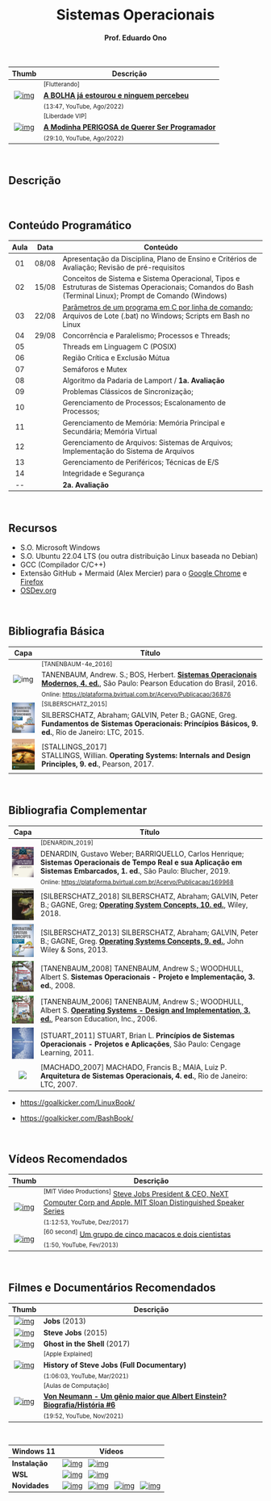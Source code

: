<h1 align="center">Sistemas Operacionais</h1>

<h4 align="center">Prof. Eduardo Ono</h4>

&nbsp;

| Thumb | Descrição |
| :-: | --- |
| [![img](https://img.youtube.com/vi/sAPjd8Y6IM8/default.jpg)](https://www.youtube.com/watch?v=sAPjd8Y6IM8) | <sup>[Flutterando]</sup><br>[__A BOLHA já estourou e ninguem percebeu__](https://www.youtube.com/watch?v=sAPjd8Y6IM8)<br><sub>(13:47, YouTube, Ago/2022)</sub>
| [![img](https://img.youtube.com/vi/_7ky8o7rdWI/default.jpg)](https://www.youtube.com/watch?v=_7ky8o7rdWI) | <sup>[Liberdade VIP]</sup><br>[__A Modinha PERIGOSA de Querer Ser Programador__](https://www.youtube.com/watch?v=_7ky8o7rdWI)<br><sub>(29:10, YouTube, Ago/2022)</sub>

&nbsp;

## Descrição

&nbsp;

## Conteúdo Programático

| Aula | Data | Conteúdo |
| :-:  | :-:  | ---      |
| 01 | 08/08 | Apresentação da Disciplina, Plano de Ensino e Critérios de Avaliação; Revisão de pré-requisitos
| 02 | 15/08 | Conceitos de Sistema e Sistema Operacional, Tipos e Estruturas de Sistemas Operacionais; Comandos do Bash (Terminal Linux); Prompt de Comando (Windows)
| 03 | 22/08 | [Parâmetros de um programa em C por linha de comando]; Arquivos de Lote (.bat) no Windows; Scripts em Bash no Linux
| 04 | 29/08 | Concorrência e Paralelismo; Processos e Threads;
| 05 |  | Threads em Linguagem C (POSIX)
| 06 |  | Região Crítica e Exclusão Mútua
| 07 |  | Semáforos e Mutex
| 08 |  | Algoritmo da Padaria de Lamport / __1a. Avaliação__
| 09 |  | Problemas Clássicos de Sincronização;
| 10 |  | Gerenciamento de Processos; Escalonamento de Processos;
| 11 |  | Gerenciamento de Memória: Memória Principal e Secundária; Memória Virtual
| 12 |  | Gerenciamento de Arquivos: Sistemas de Arquivos; Implementação do Sistema de Arquivos
| 13 |  | Gerenciamento de Periféricos; Técnicas de E/S
| 14 |  | Integridade e Segurança
| -- |  | __2a. Avaliação__

[Parâmetros de um programa em C por linha de comando]: ./conteudo/02-cli/README.md

[01]: https://github.com/eduardo-ono/Sistemas-Operacionais/tree/master/aulas#aula-01
[02]: https://github.com/eduardo-ono/Sistemas-Operacionais/tree/master/aulas#aula-02
[03]: https://github.com/eduardo-ono/Sistemas-Operacionais/tree/master/aulas#aula-03
[04]: https://github.com/eduardo-ono/Sistemas-Operacionais/tree/master/aulas#aula-04
[05]: https://github.com/eduardo-ono/Sistemas-Operacionais/tree/master/aulas#aula-05
[06]: https://github.com/eduardo-ono/Sistemas-Operacionais/tree/master/aulas#aula-06

&nbsp;

## Recursos

* S.O. Microsoft Windows
* S.O. Ubuntu 22.04 LTS (ou outra distribuição Linux baseada no Debian)
* GCC (Compilador C/C++)
* Extensão GitHub + Mermaid (Alex Mercier) para o [Google Chrome](https://chrome.google.com/webstore/detail/github-%20-mermaid/goiiopgdnkogdbjmncgedmgpoajilohe) e [Firefox](https://addons.mozilla.org/pt-BR/firefox/addon/github-mermaid/)
* [OSDev.org](https://wiki.osdev.org/Main_Page)

&nbsp;

## Bibliografia Básica

| Capa | Título |
| :-:  | ---    |
  <img src="https://images-na.ssl-images-amazon.com/images/I/51TeqaTZDwL._SX369_BO1,204,203,200_.jpg" alt="img" width="100px"> | <sup>[<a id="TANENBAUM-4e_2016">TANENBAUM-4e_2016</a>]</sup><br>TANENBAUM, Andrew. S.; BOS, Herbert. [__Sistemas Operacionais Modernos, 4. ed.__](https://archive.org/details/SistemasOperacionaisModernosTanenbaum4Edio/), São Paulo: Pearson Education do Brasil, 2016.<br><sub>Online: https://plataforma.bvirtual.com.br/Acervo/Publicacao/36876</sub>
  <img src="./referencias/capas/silberschatz_2015.jpg" width="100px"> | <sup>[SILBERSCHATZ_2015]</sup><br>SILBERSCHATZ, Abraham; GALVIN, Peter B.; GAGNE, Greg. **Fundamentos de Sistemas Operacionais: Princípios Básicos, 9. ed.**, Rio de Janeiro: LTC, 2015.
  <img src="./referencias/capas/stallings_2017.jpg" width="100px"> | [STALLINGS_2017] <br> STALLINGS, Willian. **Operating Systems: Internals and Design Principles, 9. ed.**, Pearson, 2017.

&nbsp;

## Bibliografia Complementar

| Capa | Título |
| :-: | --- |
| <img src="./referencias/capas/DENARDIN_2019.jpg" width="100px"> | <sup id="DENARDIN_2019">[DENARDIN_2019]</sup><br>DENARDIN, Gustavo Weber; BARRIQUELLO, Carlos Henrique;  __Sistemas Operacionais de Tempo Real e sua Aplicação em Sistemas Embarcados, 1. ed.__, São Paulo: Blucher, 2019.<br><sub>Online: https://plataforma.bvirtual.com.br/Acervo/Publicacao/169968</sub>
| <img src="./referencias/capas/silberschatz_2018.jpg" width="100px"> | [SILBERSCHATZ_2018] SILBERSCHATZ, Abraham; GALVIN, Peter B.; GAGNE, Greg; [__Operating System Concepts, 10. ed.__](https://archive.org/details/silberschatz-operating-system-concepts-10e-2018/), Wiley, 2018.
| <img src="./referencias/capas/silberschatz_2013.jpg" width="100px"> | [SILBERSCHATZ_2013] SILBERSCHATZ, Abraham; GALVIN, Peter B.; GAGNE, Greg. [__Operating Systems Concepts, 9. ed.__](https://archive.org/details/operating-system-concepts/), John Wiley & Sons, 2013.
| <img src="./referencias/capas/tanenbaum_2008.jpg" width="100px"> | [TANENBAUM_2008] TANENBAUM, Andrew S.; WOODHULL, Albert S. __Sistemas Operacionais - Projeto e Implementação, 3. ed.__, 2008.
| <img src="./referencias/capas/tanenbaum_2006.jpg" width="100px"> | [TANENBAUM_2006] TANENBAUM, Andrew S.; WOODHULL, Albert S. [__Operating Systems - Design and Implementation, 3. ed.__](https://archive.org/details/tanenbaum_woodhull_operating-systems-design-implementation-3rd-edition), Pearson Education, Inc., 2006.
| <img src="./referencias/capas/stuart_2010.jpg" width="100px"> | <a id="STUART_2011"></a> [STUART_2011] STUART, Brian L. __Princípios de Sistemas Operacionais - Projetos e Aplicações__, São Paulo: Cengage Learning, 2011.
| <img src="https://images-na.ssl-images-amazon.com/images/I/41jV2a9YjsL._SX379_BO1,204,203,200_.jpg" width="100px"> | [MACHADO_2007] MACHADO, Francis B.; MAIA, Luiz P. __Arquitetura de Sistemas Operacionais, 4. ed.__, Rio de Janeiro: LTC, 2007.

  * https://goalkicker.com/LinuxBook/

  * https://goalkicker.com/BashBook/

&nbsp;

## Vídeos Recomendados

| Thumb | Descrição |
| :-: | --- |
| [![img](https://img.youtube.com/vi/Gk-9Fd2mEnI/default.jpg)](https://youtu.be/Gk-9Fd2mEnI) | <sup>[MIT Video Productions]</sup> [Steve Jobs President & CEO, NeXT Computer Corp and Apple. MIT Sloan Distinguished Speaker Series](https://www.youtube.com/watch?v=Gk-9Fd2mEnI)<br><sub>(1:12:53, YouTube, Dez/2017)</sub>
| [![img](https://img.youtube.com/vi/ZAQtwFpkksw/default.jpg)](https://youtu.be/ZAQtwFpkksw) | <sup>[60 second]</sup> [Um grupo de cinco macacos e dois cientistas](https://www.youtube.com/watch?v=ZAQtwFpkksw)<br><sub>(1:50, YouTube, Fev/2013)</sub>

&nbsp;

## Filmes e Documentários Recomendados

| Thumb | Descrição |
| :-: | --- |
| [![img](https://img.youtube.com/vi/SH1jKZwcS9Y/default.jpg)](https://youtu.be/SH1jKZwcS9Y) | __Jobs__ (2013)
| [![img](https://img.youtube.com/vi/aEr6K1bwIVs/default.jpg)](https://youtu.be/aEr6K1bwIVs) | __Steve Jobs__ (2015)
| [![img](https://img.youtube.com/vi/G4VmJcZR0Yg/default.jpg)](https://www.youtube.com/watch?v=G4VmJcZR0Yg) | __Ghost in the Shell__ (2017)
| [![img](https://img.youtube.com/vi/s4pVFLUlx8g/default.jpg)](https://youtu.be/s4pVFLUlx8g) | <sup>[Apple Explained]</sup><br>__History of Steve Jobs (Full Documentary)__<br><sub>(1:06:03, YouTube, Mar/2021)</sub>
| [![img](https://img.youtube.com/vi/fU88KquvAts/default.jpg)](https://youtu.be/fU88KquvAts) | <sup>[Aulas de Computação]</sup><br>[__Von Neumann - Um gênio maior que Albert Einstein? Biografia/História #6__](https://www.youtube.com/watch?v=fU88KquvAts)<br><sub>(19:52, YouTube, Nov/2021)</sub>

&nbsp;

| Windows 11 | Vídeos |
| --- | --- |
| __Instalação__ | [![img](https://img.youtube.com/vi/oW7DzGhLfGM/default.jpg)](https://www.youtube.com/watch?v=oW7DzGhLfGM "[Safaa Al-Hayali] Windows 11 Setup without Microsoft Account \|\| 1:42, YouTube, Nov/2021") &nbsp; [![img](https://img.youtube.com/vi/f8maw1_GNQw/default.jpg)](https://www.youtube.com/watch?v=f8maw1_GNQw "[Adrenaline] PC sem suporte ao Windows 11: mostramos como resolver! \|\| 15:45, YouTube, Out/2021")
| __WSL__ | [![img](https://img.youtube.com/vi/b1YBx1L8op4/default.jpg)](https://www.youtube.com/watch?v=b1YBx1L8op4 "[Scott Hanselman] Windows 11 runs Graphical Linux Apps out of the box with WSLg \|\| 14:07, YouTube, Out/2021") &nbsp; [![img](https://img.youtube.com/vi/ILagItXG0uI/default.jpg)](https://www.youtube.com/watch?v=ILagItXG0uI "Windows 11 roda Linux de forma direta \|\| 17:31, YouTube, Out/2021")
| __Novidades__ | [![img](https://img.youtube.com/vi/cA6CnO9sVBY/default.jpg)](https://www.youtube.com/watch?v=cA6CnO9sVBY "[Diolinux] Windows 11 - Vale a pena atualizar do Windows 10? \|\| 17:42, YouTube") &nbsp; [![img](https://img.youtube.com/vi/taZTeXRvwFQ/default.jpg)](https://www.youtube.com/watch?v=taZTeXRvwFQ "[ThioJoe] Windows 11 For Not-New Computers: TPM Compatibility Guide \|\| 12:27, YouTube, Jun/2021") &nbsp; [![img](https://img.youtube.com/vi/_uVe3pU9yhw/default.jpg)](https://www.youtube.com/watch?v=_uVe3pU9yhw "[Pureinfotech] Windows 11 (Sun Valley): biggest new features and changes, so far \|\| 24:20, YouTube, Jun/2021") &nbsp; [![img](https://img.youtube.com/vi/x_ehPsSn0Y4/default.jpg)](https://www.youtube.com/watch?v=x_ehPsSn0Y4 "[ThioJoe] Windows 11 LEAKED! - Installing, Testing, and Biggest Changes \|\| 22:20, YouTube, Jun/2021")

&nbsp;
